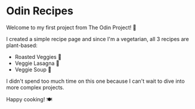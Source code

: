 # Odin Recipes

Welcome to my first project from The Odin Project! 🎉

I created a simple recipe page and since I'm a vegetarian, all 3 recipes are plant-based:

- Roasted Veggies 🥕
- Veggie Lasagna 🍝
- Veggie Soup 🍲

I didn't spend too much time on this one because I can't wait to dive into more complex projects.

Happy cooking! 🍽️
